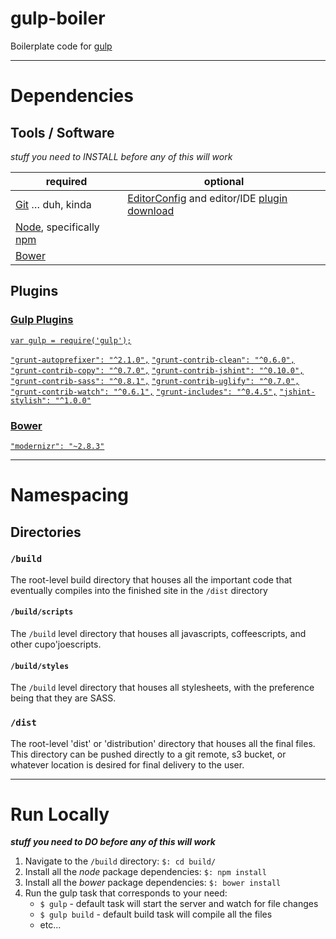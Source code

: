 # gulp-boiler

Boilerplate code for [gulp](http://gulpjs.com/)


---

# Dependencies

## Tools / Software
*stuff you need to INSTALL before any of this will work*

**required** | **optional**
-------------| ------------
[Git](http://git-scm.com/) &hellip; duh, kinda | [EditorConfig](http://editorconfig.org/) and editor/IDE [plugin download](http://editorconfig.org/#download)
[Node](http://nodejs.org/), specifically [npm](https://docs.npmjs.com/getting-started/installing-node) |
[Bower](http://bower.io/#install-bower) |

## Plugins

### [Gulp Plugins](http://gulpjs.com/plugins/)

[`var gulp = require('gulp');`](http://gruntjs.com/getting-started#installing-grunt-and-gruntplugins)



[`"grunt-autoprefixer": "^2.1.0",`](https://www.npmjs.com/package/gulp-autoprefixer/)
[`"grunt-contrib-clean": "^0.6.0",`](https://www.npmjs.com/package/grunt-contrib-clean)
[`"grunt-contrib-copy": "^0.7.0",`](https://www.npmjs.com/package/grunt-contrib-copy)
[`"grunt-contrib-jshint": "^0.10.0",`](https://npmjs.org/package/grunt-contrib-jshint)
[`"grunt-contrib-sass": "^0.8.1",`](https://npmjs.org/package/grunt-contrib-sass)
[`"grunt-contrib-uglify": "^0.7.0",`](https://npmjs.org/package/grunt-contrib-uglify)
[`"grunt-contrib-watch": "^0.6.1",`](https://npmjs.org/package/grunt-contrib-watch)
[`"grunt-includes": "^0.4.5",`](https://npmjs.org/package/grunt-includes)
[`"jshint-stylish": "^1.0.0"`](https://github.com/sindresorhus/jshint-stylish)

### [Bower](http://bower.io/search/)
[`"modernizr": "~2.8.3"`](https://github.com/Modernizr/Modernizr)

---

# Namespacing

## Directories

### `/build`
The root-level build directory that houses all the important code that
eventually compiles into the finished site in the `/dist` directory

#### `/build/scripts`
The `/build` level directory that houses all javascripts,
coffeescripts, and other cupo'joescripts.

#### `/build/styles`
The `/build` level directory that houses all stylesheets, with
the preference being that they are SASS.

### `/dist`
The root-level 'dist' or 'distribution' directory that houses all the final
files. This directory can be pushed directly to a git remote, s3 bucket, or
whatever location is desired for final delivery to the user.

---


# Run Locally
***stuff you need to DO before any of this will work***

1. Navigate to the `/build` directory: `$: cd build/`
1. Install all the *node* package dependencies: `$: npm install`
1. Install all the *bower* package dependencies: `$: bower install`
1. Run the gulp task that corresponds to your need:
    * `$ gulp` - default task will start the server and watch for file changes
    * `$ gulp build` - default build task will compile all the files
    * etc...
